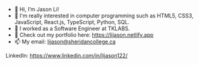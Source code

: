 - 👋 Hi, I’m Jason Li!
- 👀 I'm really interested in computer programming such as HTML5, CSS3, JavaScript, React.js, TypeScript, Python, SQL.
- 🌱 I worked as a Software Engineer at TKLABS.
- 💞️ Check out my portfolio here: https://lijason.netlify.app
- 📫 My email: lijason@sheridancollege.ca

LinkedIn: https://www.linkedin.com/in/lijason122/

<!---
lijason122/lijason122 is a ✨ special ✨ repository because its `README.md` (this file) appears on your GitHub profile.
You can click the Preview link to take a look at your changes.
--->
